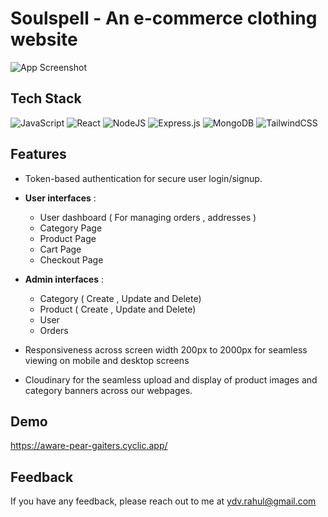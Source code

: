 
# Soulspell - An e-commerce clothing website



![App Screenshot](https://res.cloudinary.com/dpd6vc852/image/upload/v1709966645/ipkp3os8kqwa1zxqdwdd.png)

## Tech Stack
![JavaScript](https://img.shields.io/badge/javascript-%23323330.svg?style=for-the-badge&logo=javascript&logoColor=%23F7DF1E) 
![React](https://img.shields.io/badge/react-%2320232a.svg?style=for-the-badge&logo=react&logoColor=%2361DAFB) 
![NodeJS](https://img.shields.io/badge/node.js-6DA55F?style=for-the-badge&logo=node.js&logoColor=white)
![Express.js](https://img.shields.io/badge/express.js-%23404d59.svg?style=for-the-badge&logo=express&logoColor=%2361DAFB) 
 ![MongoDB](https://img.shields.io/badge/MongoDB-%234ea94b.svg?style=for-the-badge&logo=mongodb&logoColor=white)
![TailwindCSS](https://img.shields.io/badge/tailwindcss-%2338B2AC.svg?style=for-the-badge&logo=tailwind-css&logoColor=white) 

## Features

- Token-based authentication for secure user login/signup.
- **User interfaces** :
    - User dashboard ( For managing orders , addresses )
    - Category Page
    - Product Page
    - Cart Page
    - Checkout Page
- **Admin interfaces** : 
    - Category ( Create , Update and Delete)
    - Product ( Create , Update and Delete)
    - User 
    - Orders 

- Responsiveness across screen width 200px to 2000px for seamless viewing on mobile and desktop screens 

- Cloudinary for the seamless upload and display of product images and category banners across our webpages.


## Demo

https://aware-pear-gaiters.cyclic.app/

## Feedback

If you have any feedback, please reach out to me at ydv.rahul@gmail.com
